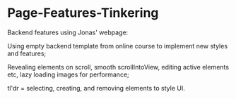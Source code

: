 # Page-Features-Tinkering

Backend features using Jonas' webpage:

Using empty backend template from online course to implement new styles and features;

Revealing elements on scroll, smooth scrollIntoView, editing active elements etc, lazy loading images for performance;

tl'dr = selecting, creating, and removing elements to style UI.

